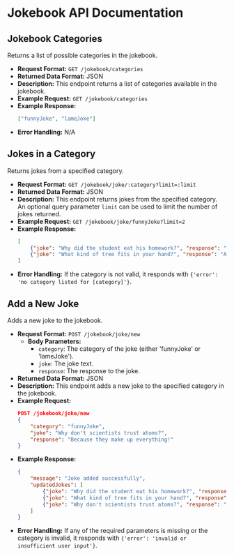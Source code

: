 # Jokebook API Documentation

## Jokebook Categories

Returns a list of possible categories in the jokebook.

- **Request Format:** `GET /jokebook/categories`
- **Returned Data Format:** JSON
- **Description:** This endpoint returns a list of categories available in the jokebook.
- **Example Request:** `GET /jokebook/categories`
- **Example Response:** 
    ```json
    ["funnyJoke", "lameJoke"]
    ```
- **Error Handling:** N/A

## Jokes in a Category

Returns jokes from a specified category.

- **Request Format:** `GET /jokebook/joke/:category?limit=:limit`
- **Returned Data Format:** JSON
- **Description:** This endpoint returns jokes from the specified category. An optional query parameter `limit` can be used to limit the number of jokes returned.
- **Example Request:** `GET /jokebook/joke/funnyJoke?limit=2`
- **Example Response:** 
    ```json
    [
        {"joke": "Why did the student eat his homework?", "response": "Because the teacher told him it was a piece of cake!"},
        {"joke": "What kind of tree fits in your hand?", "response": "A palm tree"}
    ]
    ```
- **Error Handling:** If the category is not valid, it responds with `{'error': 'no category listed for [category]'}`.

## Add a New Joke

Adds a new joke to the jokebook.

- **Request Format:** `POST /jokebook/joke/new`
  - **Body Parameters:**
    - `category`: The category of the joke (either 'funnyJoke' or 'lameJoke').
    - `joke`: The joke text.
    - `response`: The response to the joke.
- **Returned Data Format:** JSON
- **Description:** This endpoint adds a new joke to the specified category in the jokebook.
- **Example Request:** 
    ```json
    POST /jokebook/joke/new
    {
        "category": "funnyJoke",
        "joke": "Why don't scientists trust atoms?",
        "response": "Because they make up everything!"
    }
    ```
- **Example Response:** 
    ```json
    {
        "message": "Joke added successfully",
        "updatedJokes": [
            {"joke": "Why did the student eat his homework?", "response": "Because the teacher told him it was a piece of cake!"},
            {"joke": "What kind of tree fits in your hand?", "response": "A palm tree"},
            {"joke": "Why don't scientists trust atoms?", "response": "Because they make up everything!"}
        ]
    }
    ```
- **Error Handling:** If any of the required parameters is missing or the category is invalid, it responds with `{'error': 'invalid or insufficient user input'}`.
